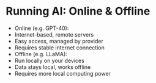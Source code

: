 # Running AI: Online & Offline 

- Online (e.g. GPT-40):
- Internet-based, remote servers
- Easy access, managed by provider
- Requires stable internet connection
- Offline (e.g. LLaMA):
- Run locally on your devices
- Data stays local, works offline
- Requires more local computing power